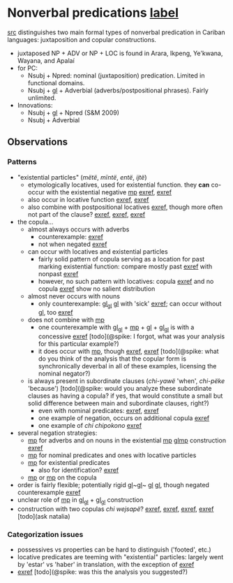 # Nonverbal predications [label](nonverbal)

[src](gildea2018reconstructing[366]) distinguishes two main formal types of nonverbal predication in Cariban languages: juxtaposition and copular constructions.

* juxtaposed NP + ADV or NP + LOC is found in Arara, Ikpeng, Ye'kwana, Wayana, and Apalaí
* for PC:
    * Nsubj + Npred: nominal (juxtaposition) predication. Limited in functional domains.
    * Nsubj + [gl](cop) + Adverbial (adverbs/postpositional phrases). Fairly unlimited.
* Innovations:
    * Nsubj + [gl](cop) + Npred (S&M 2009)
    * Nsubj + Adverbial

## Observations

### Patterns
* "existential particles" (*mëtë*, *mïntë*, *entë*, *ijtë*)
    * etymologically locatives, used for existential function. they **can** co-occur with the existential negative [mp](pirare-neg-exist?nt) [exref](ex-main-neg-part-pirare-cop-nsubj), [exref](ex-main-neg-part-pirare-nsubj)
    * also occur in locative function [exref](loc-main-aff-part-cop-nsubj), [exref](loc-main-aff-part-nsubj)
    * also combine with postpositional locatives [exref](histgrme-107), though more often not part of the clause? [exref](loc-sub-aff-advpred-nsubj-cop), [exref](convfemgrme-157), [exref](convfemgrme-99)
* the copula...
    * almost always occurs with adverbs
        * counterexample: [exref](perm-main-q-advpred-nsubj)
        * not when negated [exref](temp-main-neg-nsubj-advpred-jra)
    * can occur with locatives and existential particles
        * fairly solid pattern of copula serving as a location for past marking existential function: compare mostly past [exref](ex-main-aff-part-cop-nsubj) with nonpast [exref](ex-main-aff-part-nsubj)
        * however, no such pattern with locatives: copula [exref](loc-main-aff-part-cop-nsubj) and no copula [exref](loc-main-aff-part-nsubj) show no salient distribution
    * almost never occurs with nouns
        * only counterexample: [gl](np)<sub>[gl](pred)</sub> [gl](cop) with 'sick' [exref](temp-main-q-npred-cop); can occur without [gl](cop), too [exref](temp-main-aff-npred-cop)
    * does not combine with [mp](pirare-neg-exist)
        * one counterexample with [gl](part)<sub>[gl](pred)</sub> + [mp](pirare-neg-exist?nt) + [gl](cop) + [gl](np)<sub>[gl](subj)</sub> is with a concessive [exref](ex-main-neg-part-pirare-cop-nsubj) [todo](@spike: I forgot, what was your analysis for this particular example?)
        * it does occur with [mp](pinire-neg), though [exref](loc-main-neg-nsubj-cop-pinire-part), [exref](temp-main-neg-advpred-cop-pinire-nsubj) [todo](@spike: what do you think of the analysis that the copular form is synchronically deverbal in all of these examples, licensing the nominal negator?)
    * is always present in subordinate clauses (*chi-yawë* 'when', *chi-pëke* 'because') [todo](@spike: would you analyze these subordinate clauses as having a copula? if  yes, that would constitute a small but solid difference between main and subordinate clauses, right?)
        * even with nominal predicates: [exref](cat-sub-aff-npred-nsubj-cop), [exref](temp-sub-aff-npred-nsubj-cop)
        * one example of negation, occurs on additional copula [exref](loc-sub-neg-locpred-cop-neg-nsubj)
        * one example of *chi chipokono* [exref](convamgu-101)
* several negation strategies:
    * [mp](jraneg) for adverbs and on nouns in the existential [mp](pirare-neg-exist?nt) [gl](np~subj~)[mp](jraneg?nt) construction [exref](ex-main-neg-pirare-nsubj-jra)
    * [mp](pinire-neg) for nominal predicates and ones with locative particles
    * [mp](pirare-neg-exist) for existential predicates
        * also for identification? [exref](id-main-neg-npred-pirare)
    * [mp](janeg?nt) or [mp](jnarineg?nt) on the copula 
* order is fairly flexible; potentially rigid [gl](adv)~[gl](pred)~ [gl](np~subj~) [gl](cop), though negated counterexample [exref](histyarirdi-249)
* unclear role of [mp](maniki-rel-anim) in [gl](np)<sub>[gl](pred)</sub> + [gl](np)<sub>[gl](subj)</sub> construction
* construction with two copulas *chi wejsapë*? [exref](convhistfamsjm-92), [exref](convhistfamsjm-59), [exref](histgrme-17), [exref](histgrme-107) [todo](ask natalia)

### Categorization issues
* possessives vs properties can be hard to distinguish ('footed', etc.)
* locative predicates are teeming with "existential" particles: largely went by 'estar' vs 'haber' in translation, with the exception of [exref](convcosnoind-48)
* [exref](poss-main-neg-locpred-nsubj) [todo](@spike: was this the analysis you suggested?)
